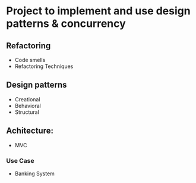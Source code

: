 # Project to implement and use design patterns & concurrency

## Refactoring
- Code smells
- Refactoring Techniques

## Design patterns

- Creational
- Behavioral
- Structural

## Achitecture:
- MVC


### Use Case
- Banking System
